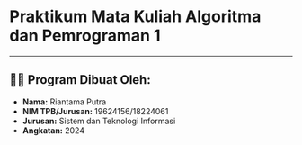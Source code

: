 # Praktikum Mata Kuliah Algoritma dan Pemrograman 1
---
## 🙋‍♂️ Program Dibuat Oleh:
   - **Nama:** Riantama Putra
   - **NIM TPB/Jurusan:** 19624156/18224061
   - **Jurusan:** Sistem dan Teknologi Informasi
   - **Angkatan:** 2024
